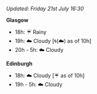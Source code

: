 *Updated: Friday 21st July 16:30*

**Glasgow**

* 18h: :umbrella: Rainy
* 19h: :cloud: Cloudy [:cyclone:(:cloud:) as of 10h]
* 20h - 5h: :cloud: Cloudy

**Edinburgh**

* 18h: :cloud: Cloudy [:umbrella: as of 10h]
* 19h - 5h: :cloud: Cloudy
